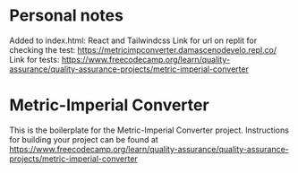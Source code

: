 # Personal notes
Added to index.html: React and Tailwindcss
Link for url on replit for checking the test: https://metricimpconverter.damascenodevelo.repl.co/
Link for tests: https://www.freecodecamp.org/learn/quality-assurance/quality-assurance-projects/metric-imperial-converter

# Metric-Imperial Converter

This is the boilerplate for the Metric-Imperial Converter project. Instructions for building your project can be found at https://www.freecodecamp.org/learn/quality-assurance/quality-assurance-projects/metric-imperial-converter

